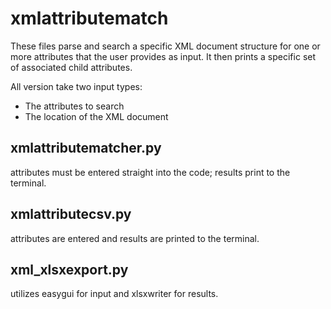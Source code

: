xmlattributematch
=================
These files parse and search a specific XML document structure for one or more attributes that the user provides as input. It then prints a specific set of associated child attributes.

All version take two input types:
  - The attributes to search
  - The location of the XML document


xmlattributematcher.py
----------------------
attributes must be entered straight into the code; results print to the terminal.

xmlattributecsv.py
------------------
attributes are entered and results are printed to the terminal.

xml_xlsxexport.py
-----------------
utilizes easygui for input and xlsxwriter for results.
